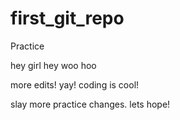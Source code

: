 # first_git_repo
Practice 

hey girl hey 
woo hoo


more edits! yay! coding is cool! 


slay more practice changes. lets hope! 